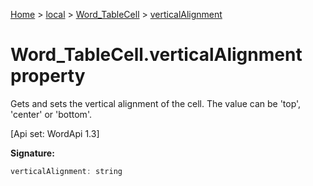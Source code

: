 [Home](./index) &gt; [local](local.md) &gt; [Word\_TableCell](local.word_tablecell.md) &gt; [verticalAlignment](local.word_tablecell.verticalalignment.md)

# Word\_TableCell.verticalAlignment property

Gets and sets the vertical alignment of the cell. The value can be 'top', 'center' or 'bottom'. 

 \[Api set: WordApi 1.3\]

**Signature:**
```javascript
verticalAlignment: string
```
